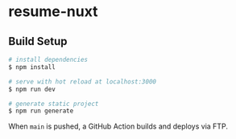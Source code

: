 # resume-nuxt

## Build Setup

```bash
# install dependencies
$ npm install

# serve with hot reload at localhost:3000
$ npm run dev

# generate static project
$ npm run generate
```

When `main` is pushed, a GitHub Action builds and deploys via FTP.
